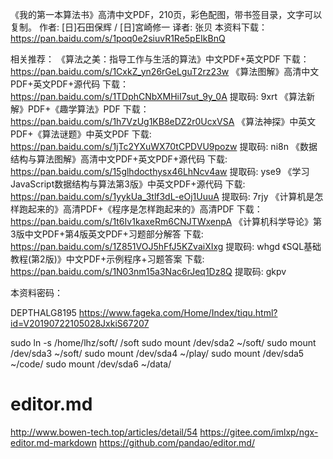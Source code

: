 《我的第一本算法书》高清中文PDF，210页，彩色配图，带书签目录，文字可以复制。
作者: [日]石田保辉 / [日]宮崎修一 译者: 张贝 
本资料下载：https://pan.baidu.com/s/1poq0e2siuvR1Re5pEIkBnQ

相关推荐：
《算法之美：指导工作与生活的算法》中文PDF+英文PDF
下载：https://pan.baidu.com/s/1CxkZ_yn26rGeLguT2rz23w
《算法图解》高清中文PDF+英文PDF+源代码
下载：https://pan.baidu.com/s/1TDphCNbXMHiI7sut_9y_0A 提取码: 9xrt
《算法新解》PDF+《趣学算法》PDF
下载：https://pan.baidu.com/s/1h7VzUg1KB8eDZ2r0UcxVSA
《算法神探》中英文PDF+《算法谜题》中英文PDF
下载: https://pan.baidu.com/s/1jTc2YXuWX70tCPDVU9pozw 提取码: ni8n
《数据结构与算法图解》高清中文PDF+英文PDF+源代码
下载: https://pan.baidu.com/s/15glhdocthysx46LhNcv4aw 提取码: yse9
《学习JavaScript数据结构与算法第3版》中英文PDF+源代码
下载: https://pan.baidu.com/s/1yykUa_3tlf3dL-eOj1UuuA 提取码: 7rjy
《计算机是怎样跑起来的》高清PDF+《程序是怎样跑起来的》高清PDF
下载：https://pan.baidu.com/s/1t6Iv1kaxeRm6CNJTWxenpA
《计算机科学导论》第3版中文PDF+第4版英文PDF+习题部分解答
下载: https://pan.baidu.com/s/1Z851VOJ5hFfJ5KZvaiXIxg 提取码: whgd
《SQL基础教程(第2版)》中文PDF+示例程序+习题答案
下载: https://pan.baidu.com/s/1N03nm15a3Nac6rJeq1Dz8Q 提取码: gkpv

本资料密码：

DEPTHALG8195
https://www.fageka.com/Home/Index/tiqu.html?id=V20190722105028JxkiS67207


sudo ln -s /home/lhz/soft/ /soft
sudo mount /dev/sda2 ~/soft/
sudo mount /dev/sda3 ~/soft/
sudo mount /dev/sda4 ~/play/
sudo mount /dev/sda5 ~/code/
sudo mount /dev/sda6 ~/data/

# editor.md
http://www.bowen-tech.top/articles/detail/54
https://gitee.com/imlxp/ngx-editor.md-markdown
https://github.com/pandao/editor.md/